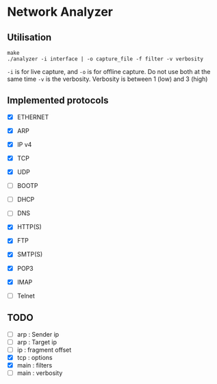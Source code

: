 # Network Analyzer

## Utilisation

    make
    ./analyzer -i interface | -o capture_file -f filter -v verbosity

`-i` is for live capture, and `-o` is for offline capture. Do not use both at the same time
`-v` is the verbosity. Verbosity is between 1 (low) and 3 (high)

## Implemented protocols

* [x] ETHERNET
* [x] ARP           
* [x] IP v4         
* [x] TCP          
* [X] UDP
* [ ] BOOTP
* [ ] DHCP
* [ ] DNS
* [X] HTTP(S)
* [x] FTP
* [x] SMTP(S)
* [x] POP3
* [x] IMAP
* [ ] Telnet


## TODO

* [ ] arp : Sender ip
* [ ] arp : Target ip
* [ ] ip :  fragment offset
* [x] tcp : options
* [x] main : filters
* [ ] main : verbosity
